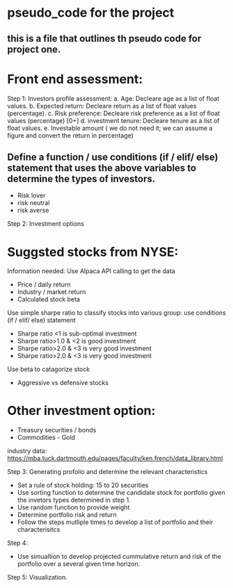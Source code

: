 # pseudo_code for the project
## this is a file that outlines th pseudo code for project one. 

# Front end assessment:

Step 1:
Investors profile assessment:
a. Age: Decleare age as a list of float values. 
b. Expected return: Decleare return as a list of float values (percentage). 
c. Risk preference: Decleare risk preference as a list of float values (percentage) [0+] 
d. investment tenure: Decleare tenure as a list of float values.
e. Investable amount ( we do not need it; we can assume a figure and convert the return in percentage)

## Define a function / use conditions (if / elif/ else) statement that uses the above variables to determine the types of investors. 
- Risk lover
- risk neutral
- risk averse

Step 2: Investment options
# Suggsted stocks from NYSE:
Information needed: Use Alpaca API calling to get the data
- Price / daily return
- Industry / market return
- Calculated stock beta

Use simple sharpe ratio to classify stocks into various group: use conditions (if / elif/ else) statement
- Sharpe ratio <1 is sub-optimal investment
- Sharpe ratio>1.0 & <2 is good investment
- Sharpe ratio>2.0 & <3 is very good investment
- Sharpe ratio>2.0 & <3 is very good investment

Use beta to catagorize stock
- Aggressive vs defensive stocks

# Other investment option:
- Treasury securities / bonds
- Commodities - Gold

industry data: https://mba.tuck.dartmouth.edu/pages/faculty/ken.french/data_library.html

Step 3: Generating profolio and determine the relevant characteristics
- Set a rule of stock holding: 15 to 20 securities
- Use sorting function to determine the candidate stock for portfolio given the invetors types determined in step 1. 
- Use random function to provide weight
- Determine portfolio risk and return
- Follow the steps mutliple times to develop a list of portfolio and their characterisitcs

Step 4:
- Use simualtion to develop projected cummulative return and risk of the portfolio over a several given time horizon. 

Step 5:
Visualization. 

